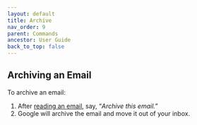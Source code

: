 ```yaml
---
layout: default
title: Archive
nav_order: 9
parent: Commands
ancestor: User Guide
back_to_top: false
---
```


## Archiving an Email

To archive an email:

1. After [reading an email](https://egoranuchin.github.io/ea-billing-platform-test/user-guide/commands/read.html), say, “*Archive this email.*”
2. Google will archive the email and move it out of your inbox.
